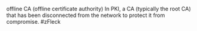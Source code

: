 offline CA (offline certificate authority)
In PKI, a CA (typically the root CA) that has been disconnected from the network to protect it from compromise.
#zFleck 